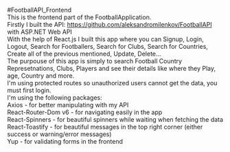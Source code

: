 #FootballAPI_Frontend  
This is the frontend part of the FootballApplication.  
Firstly I built the API: https://github.com/aleksandromilenkov/FootballAPI with ASP.NET Web API  
With the help of React.js I built this app where you can Signup, Login, Logout, Search for Footballers, Search for Clubs, Search for Countries, Create all of the previous mentioned, Update, Delete...   
The purpouse of this app is simply to search Football Country Represetnations, Clubs, Players and see their details like where they Play, age, Country and more.   
I'm using protected routes so unauthorized users cannot get the data, you must first login.   
I'm using the following packages:  
  Axios - for better manipulating with my API  
  React-Router-Dom v6 - for navigating easily in the app  
  React-Spinners - for beautiful spinners while waiting when fetching the data  
  React-Toastify - for beautiful messages in the top right corner (either success or warning/error messages)  
  Yup - for validating forms in the frontend  

